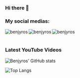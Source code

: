 ### Hi there 👋

<!--
**benjyros/benjyros** is a ✨ _special_ ✨ repository because its `README.md` (this file) appears on your GitHub profile.

Here are some ideas to get you started:

- 🔭 I’m currently working on ...
- 🌱 I’m currently learning ...
- 👯 I’m looking to collaborate on ...
- 🤔 I’m looking for help with ...
- 💬 Ask me about ...
- 📫 How to reach me: ...
- 😄 Pronouns: ...
- ⚡ Fun fact: ...
-->

### My social medias:

[<img align="left" alt="benjyros" src="https://img.shields.io/badge/YouTube-FF0000?style=for-the-badge&logo=youtube&logoColor=white"/>][youtube]
[<img align="left" alt="benjyros" src="https://img.shields.io/badge/Instagram-E4405F?style=for-the-badge&logo=instagram&logoColor=white"/>][instagram]
[<img align="left" alt="benjyros" src="https://img.shields.io/badge/Twitter-1DA1F2?style=for-the-badge&logo=twitter&logoColor=white"/>][twitter]

<br>
<br>

### Latest YouTube Videos
<!-- YOUTUBE:START -->
<!-- YOUTUBE:END -->

![Benjyros' GitHub stats](https://github-readme-stats.vercel.app/api?username=benjyros&show_icons=true&hide=contribs,prs&cache_seconds=86400&theme=synthwave)

![Top Langs](https://github-readme-stats.vercel.app/api/top-langs/?username=benjyros&layout=compact&theme=radical)

[youtube]: https://www.youtube.com/channel/UCFp7FoCb2FkXO66FTGx8WzA
[instagram]: https://www.instagram.com/benjyros/
[twitter]: https://twitter.com/benjyros